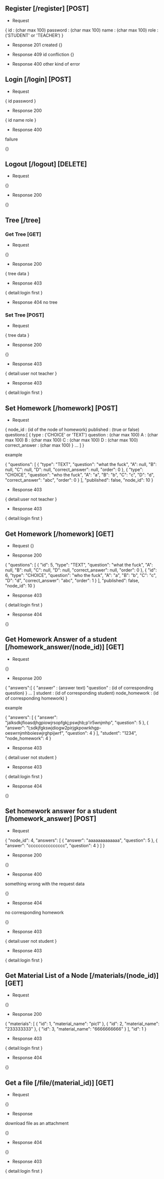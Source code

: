 ## Register [/register] [POST]

+ Request 

{
    id : (char max 100)
    password : (char max 100)
    name : (char max 100)
    role : ('STUDENT' or 'TEACHER')
}

+ Response 201
created
{}

+ Response 409
id confliction
{}

+ Response 400
other kind of error

## Login [/login] [POST]

+ Request

{
    id
    password
} 

+ Response 200

{
    id
    name
    role
}

+ Response 400

failure

{}

## Logout [/logout] [DELETE]

+ Request

{}

+ Response 200

{}

## Tree [/tree]

### Get Tree [GET]

+ Request

{}

+ Response 200

{ tree data }

+ Response 403

{
    detail:login first
}

+ Response 404
no tree

### Set Tree [POST]

+ Request

{ tree data }

+ Response 200

{}

+ Response 403

{
    detail:user not teacher
}

+ Response 403

{
    detail:login first
}

## Set Homework [/homework] [POST]

+ Request

{
    node_id : (id of the node of homework)
    published : (true or false)
    questions:[
        {
           type : ('CHOICE' or 'TEXT')
           question : (char max 100)
           A : (char max 100)
           B : (char max 100)
           C : (char max 100)
           D : (char max 100)
           correct_answer : (char max 100) 
        }
        ...
    ]
}

example

{
	"questions": [
		{
			"type": "TEXT",
			"question": "what the fuck",
			"A": null,
			"B": null,
			"C": null,
			"D": null,
			"correct_answer": null,
			"order": 0
		},
		{
			"type": "CHOICE",
			"question": "who the fuck",
			"A": "a",
			"B": "b",
			"C": "c",
			"D": "d",
			"correct_answer": "abc",
			"order": 0
		}
	],
	"published": false,
	"node_id": 10
}


+ Response 403

{
    detail:user not teacher
}

+ Response 403

{
    detail:login first
}

## Get Homework [/homework] [GET]

+ Request
{}

+ Response 200

{
	"questions": [
		{
			"id": 5,
			"type": "TEXT",
			"question": "what the fuck",
			"A": null,
			"B": null,
			"C": null,
			"D": null,
			"correct_answer": null,
			"order": 0
		},
		{
			"id": 6,
			"type": "CHOICE",
			"question": "who the fuck",
			"A": "a",
			"B": "b",
			"C": "c",
			"D": "d",
			"correct_answer": "abc",
			"order": 1
		}
	],
	"published": false,
	"node_id": 10
}

+ Response 403

{
    detail:login first
}

+ Response 404

{}

## Get Homework Answer of a student [/homework_answer/(node_id)] [GET]

+ Request

{}

+ Response 200

{
    "answers":[
        {
            "answer" : (answer text)
            "question" : (id of corresponding question)
        }
        ...
    ]
    student : (id of corresponding student)
    node_homework : (id of corresponding homework)
}

example

{
	"answers": [
		{
			"answer": "jalksdkjfioasdjhgpiowjrsopfgkj;pswjhb;p'ir5wnjmhp",
			"question": 5
		},
		{
			"answer": "l;sdkjfgkswjdiogw2pirjgkpowrkhgp-oeswrnjmhboieswjrghpijwrf",
			"question": 4
		}
	],
	"student": "1234",
	"node_homework": 4
}

+ Response 403

{
    detail:user not student
}

+ Response 403

{
    detail:login first
}

+ Response 404

{}

## Set homework answer for a student [/homework_answer] [POST]

+ Request

{
	"node_id": 4,
	"answers": [
		{
			"answer": "aaaaaaaaaaaaa",
			"question": 5
		},
		{
			"answer": "ccccccccccccccc",
			"question": 4
		}
	]
}

+ Response 200

{}

+ Response 400

something wrong with the request data

{}

+ Response 404

no corresponding homework

{}

+ Response 403

{
    detail:user not student
}

+ Response 403

{
    detail:login first
}

## Get Material List of a Node [/materials/(node_id)] [GET]

+ Request

{}

+ Response 200

{
	"materials": [
		{
			"id": 1,
			"material_name": "pic1"
		},
		{
			"id": 2,
			"material_name": "233333333"
		},
		{
			"id": 3,
			"material_name": "6666666666"
		}
	],
	"id": 1
}

+ Response 403

{
    detail:login first
}

+ Response 404

{}

## Get a file [/file/(material_id)] [GET]

+ Request

{}

+ Response 

download file as an attachment

{}

+ Response 404

{}

+ Response 403

{
    detail:login first
}


